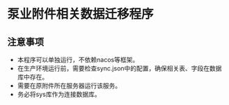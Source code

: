 # 泵业附件相关数据迁移程序
## 注意事项
- 本程序可以单独运行，不依赖nacos等框架。
- 在生产环境运行前，需要检查sync.json中的配置，确保相关表、字段在数据库中存在。
- 需要在原附件所在服务器运行该服务。
- 务必将sys库作为连接数据库。